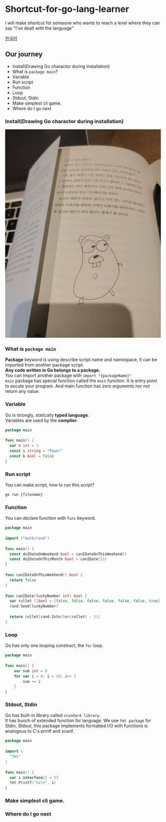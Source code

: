 # Shortcut-for-go-lang-learner
I will make shortcut for someone who wants to reach a level where they can say "I've dealt with the language"


[한국어](./README-ko.md)

## Our journey

- Install(Drawing Go charactor during installation)
- What is ```package main```?
- Variable
- Run script
- Function
- Loop
- Stdout, Stdin
- Make simplest cli game.
- Where do I go next

### Install(Drawing Go charactor during installation)
!['내 그림'](static/drawing.jpg "고 캐릭터")

### What is ```package main```
**Package** keyword is using describe script name and namespace, It can be imported from another package script.  
**Any code written in Go belongs to a package.**  
You can Import another package with ```import "{packageName}"```   
```main``` package has special function called the ```main``` function. It is entry point to excute your program. And main function has zero arguments nor not return any value.


### Variable  
Go is strongly, statically **typed language**.  
Variables are used by the **complier**. 

```go
package main

func main() {
  var n int = 3
  const s string = "Power"
  const b bool = false
}

```

### Run script
You can make script, how to run this script?
```bash
go run {filename}
```

### Function
You can declare function with ```func``` keyword.

```go
package main

import ("math/rand")

func main() {
  const doIDateOnWeekend bool = canIDateOnThisWeekend()
  const doIDateOnThisMonth bool = canIDate(23)
}

func canIDateOnThisWeekend() bool {
  return false
}

func canIDate(luckyNumber int) bool {
  var rullet []bool = {false, false, false, false, false, false, true}
  rand.Seed(luckyNumber)

  return rullet[rand.Intn(len(rullet) - 1)]
}
```

### Loop
Go has only one looping construct, the ```for``` loop.

```go
package main

func main() {
	var sum int = 0
	for var i = 0; i < 10; i++ {
		sum += i
	}
}
```
### Stdout, Stdin
Go has built-in library called ```standard library```.  
It has bunch of extended function for language. We use ```fmt package``` for Stdin, Stdout, this package implements formatted I/O with functions is analogous to C's printf and scanf.

```go
package main

import (
  "fmt"
)

func main() {
  var i interface{} = 23
  fmt.Printf("%v\n", i)
}
```



### Make simplest cli game.


### Where do I go next










